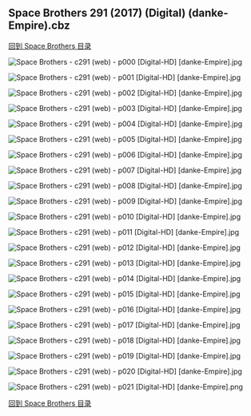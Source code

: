 ## Space Brothers 291 (2017) (Digital) (danke-Empire).cbz


[回到 Space Brothers 目录](https://github.com/alicewish/markdown/blob/master/series/Space-Brothers.md)


![Space Brothers - c291 (web) - p000 [Digital-HD] [danke-Empire].jpg](https://wx1.sinaimg.cn/large/6a9fdecagy1fpo7p4jp43j21j82cwqpf.jpg)

![Space Brothers - c291 (web) - p001 [Digital-HD] [danke-Empire].jpg](https://wx1.sinaimg.cn/large/6a9fdecagy1fpo7pf4q47j21kw299qv5.jpg)

![Space Brothers - c291 (web) - p002 [Digital-HD] [danke-Empire].jpg](https://wx1.sinaimg.cn/large/6a9fdecagy1fpo7psu2j4j21kw299x6p.jpg)

![Space Brothers - c291 (web) - p003 [Digital-HD] [danke-Empire].jpg](https://wx1.sinaimg.cn/large/6a9fdecagy1fpo7q1bhyjj21kw299qv5.jpg)

![Space Brothers - c291 (web) - p004 [Digital-HD] [danke-Empire].jpg](https://wx1.sinaimg.cn/large/6a9fdecagy1fpo7qckrqhj21kw299hdt.jpg)

![Space Brothers - c291 (web) - p005 [Digital-HD] [danke-Empire].jpg](https://wx1.sinaimg.cn/large/6a9fdecagy1fpo7qhofqdj21kw299e81.jpg)

![Space Brothers - c291 (web) - p006 [Digital-HD] [danke-Empire].jpg](https://wx1.sinaimg.cn/large/6a9fdecagy1fpo7qq7i20j21kw299hdt.jpg)

![Space Brothers - c291 (web) - p007 [Digital-HD] [danke-Empire].jpg](https://wx1.sinaimg.cn/large/6a9fdecagy1fpo7r2lwdij21kw299u0x.jpg)

![Space Brothers - c291 (web) - p008 [Digital-HD] [danke-Empire].jpg](https://wx1.sinaimg.cn/large/6a9fdecagy1fpo7rb63s9j21kw2997wi.jpg)

![Space Brothers - c291 (web) - p009 [Digital-HD] [danke-Empire].jpg](https://wx1.sinaimg.cn/large/6a9fdecagy1fpo7rkqax5j21kw299npd.jpg)

![Space Brothers - c291 (web) - p010 [Digital-HD] [danke-Empire].jpg](https://wx1.sinaimg.cn/large/6a9fdecagy1fpo7rrwr4tj21kw299kjl.jpg)

![Space Brothers - c291 (web) - p011 [Digital-HD] [danke-Empire].jpg](https://wx1.sinaimg.cn/large/6a9fdecagy1fpo7ryrsbbj21kw299x6p.jpg)

![Space Brothers - c291 (web) - p012 [Digital-HD] [danke-Empire].jpg](https://wx1.sinaimg.cn/large/6a9fdecagy1fpo7sb2dykj21kw2991ky.jpg)

![Space Brothers - c291 (web) - p013 [Digital-HD] [danke-Empire].jpg](https://wx1.sinaimg.cn/large/6a9fdecagy1fpo7smzpa1j21kw299qv5.jpg)

![Space Brothers - c291 (web) - p014 [Digital-HD] [danke-Empire].jpg](https://wx1.sinaimg.cn/large/6a9fdecagy1fpo7svqr3dj21kw299npd.jpg)

![Space Brothers - c291 (web) - p015 [Digital-HD] [danke-Empire].jpg](https://wx1.sinaimg.cn/large/6a9fdecagy1fpo7t7v5xyj21kw299qv5.jpg)

![Space Brothers - c291 (web) - p016 [Digital-HD] [danke-Empire].jpg](https://wx1.sinaimg.cn/large/6a9fdecagy1fpo7tiu1k0j21kw299qv5.jpg)

![Space Brothers - c291 (web) - p017 [Digital-HD] [danke-Empire].jpg](https://wx1.sinaimg.cn/large/6a9fdecagy1fpo7tqwrirj21kw299qv5.jpg)

![Space Brothers - c291 (web) - p018 [Digital-HD] [danke-Empire].jpg](https://wx1.sinaimg.cn/large/6a9fdecagy1fpo7tyy6qtj21kw299e81.jpg)

![Space Brothers - c291 (web) - p019 [Digital-HD] [danke-Empire].jpg](https://wx1.sinaimg.cn/large/6a9fdecagy1fpo7u8w2xlj21kw299u0x.jpg)

![Space Brothers - c291 (web) - p020 [Digital-HD] [danke-Empire].jpg](https://wx1.sinaimg.cn/large/6a9fdecagy1fpo7ukkoznj21kw2991ky.jpg)

![Space Brothers - c291 (web) - p021 [Digital-HD] [danke-Empire].png](https://wx1.sinaimg.cn/large/6a9fdecagy1fp30nr7rlqj21kw2990or.jpg)

[回到 Space Brothers 目录](https://github.com/alicewish/markdown/blob/master/series/Space-Brothers.md)

